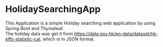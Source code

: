 # HolidaySearchingApp
This Application is a simple Holiday searching web application by using Spring Boot and Thymeleaf.  
The holiday data was get it from https://data.gov.hk/en-data/dataset/hk-effo-statistic-cal, which is in JSON format.
